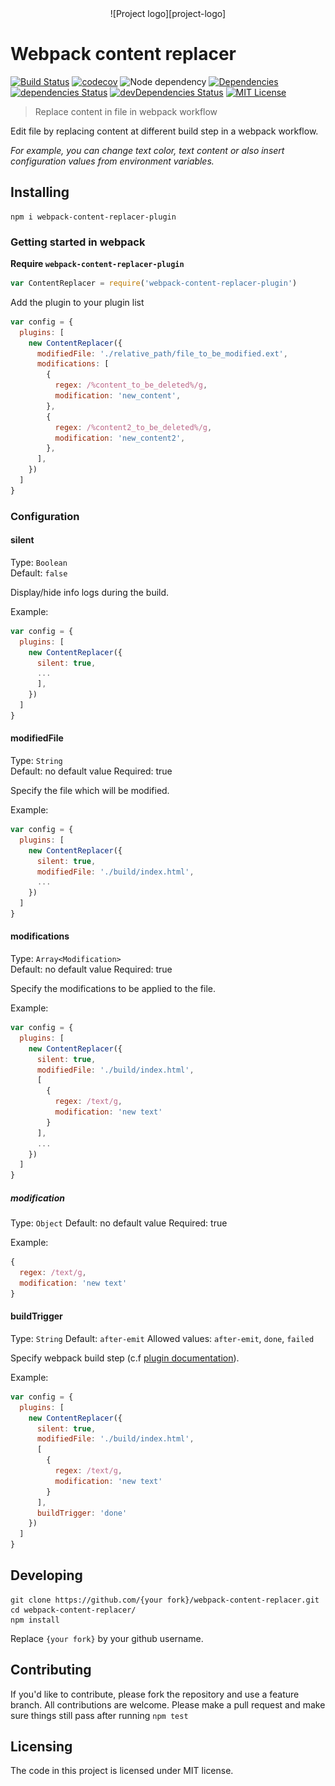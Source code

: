 <center>![Project logo][project-logo]</center>

# Webpack content replacer

[![Build Status][build-badge]][build]
[![codecov][codecoverage-badge]][codecoverage]
![Node dependency][node-badge]
[![Dependencies][dependencyci-badge]][dependencyci]
[![dependencies Status][dependencies-badge]][dependencies]
[![devDependencies Status][devDependencies-badge]][devDependencies]
[![MIT License][license-badge]][LICENSE]

> Replace content in file in webpack workflow

Edit file by replacing content at different build step in a webpack workflow.

_For example, you can change text color, text content or also insert configuration values from environment variables._

## Installing

```shell
npm i webpack-content-replacer-plugin
```

### Getting started in webpack

**Require `webpack-content-replacer-plugin`**
```javascript
var ContentReplacer = require('webpack-content-replacer-plugin')
```

Add the plugin to your plugin list
```javascript
var config = {
  plugins: [
    new ContentReplacer({
      modifiedFile: './relative_path/file_to_be_modified.ext',
      modifications: [
        {
          regex: /%content_to_be_deleted%/g,
          modification: 'new_content',
        },
        {
          regex: /%content2_to_be_deleted%/g,
          modification: 'new_content2',
        },
      ],
    })
  ]
}
```

### Configuration

#### silent
Type: `Boolean`  
Default: `false`

Display/hide info logs during the build.

Example:
```javascript
var config = {
  plugins: [
    new ContentReplacer({
      silent: true,
      ...
      ],
    })
  ]
}
```

#### modifiedFile
Type: `String`  
Default: no default value
Required: true

Specify the file which will be modified.

Example:
```javascript
var config = {
  plugins: [
    new ContentReplacer({
      silent: true,
      modifiedFile: './build/index.html',
      ...
    })
  ]
}
```

#### modifications
Type: `Array<Modification>`  
Default: no default value
Required: true

Specify the modifications to be applied to the file.

Example:
```javascript
var config = {
  plugins: [
    new ContentReplacer({
      silent: true,
      modifiedFile: './build/index.html',
      [
        {
          regex: /text/g,
          modification: 'new text'
        }
      ],
      ...
    })
  ]
}
```

##### modification
Type: `Object`
Default: no default value
Required: true

Example:
```javascript
{
  regex: /text/g,
  modification: 'new text'
}
```

#### buildTrigger
Type: `String`
Default: `after-emit`
Allowed values: `after-emit`, `done`, `failed`

Specify webpack build step (c.f [plugin documentation](https://webpack.github.io/docs/plugins.html)).

Example:
```javascript
var config = {
  plugins: [
    new ContentReplacer({
      silent: true,
      modifiedFile: './build/index.html',
      [
        {
          regex: /text/g,
          modification: 'new text'
        }
      ],
      buildTrigger: 'done'
    })
  ]
}
```

## Developing

```shell
git clone https://github.com/{your fork}/webpack-content-replacer.git
cd webpack-content-replacer/
npm install
```

Replace `{your fork}` by your github username.

## Contributing

If you'd like to contribute, please fork the repository and use a feature
branch. All contributions are welcome. Please make a pull request and make sure things still pass after running `npm test`

## Licensing

The code in this project is licensed under MIT license.

[project-logo]: https://raw.githubusercontent.com/iGitScor/webpack-content-replacer/master/logo.png
[build-badge]: https://img.shields.io/travis/iGitScor/webpack-content-replacer-plugin.svg?style=flat-square
[build]: https://travis-ci.org/iGitScor/webpack-content-replacer-plugin
[codecoverage-badge]: https://codecov.io/gh/iGitScor/webpack-content-replacer-plugin/branch/master/graph/badge.svg?style=flat-square
[codecoverage]: https://codecov.io/gh/iGitScor/webpack-content-replacer-plugin
[dependencyci-badge]: https://dependencyci.com/github/iGitScor/webpack-content-replacer-plugin/badge?style=flat-square
[dependencyci]: https://dependencyci.com/github/iGitScor/webpack-content-replacer-plugin
[dependencies-badge]: https://david-dm.org/iGitScor/webpack-content-replacer-plugin/status.svg?style=flat-square
[dependencies]: https://david-dm.org/iGitScor/webpack-content-replacer-plugin
[devDependencies-badge]: https://david-dm.org/iGitScor/webpack-content-replacer-plugin/dev-status.svg?style=flat-square
[devDependencies]: https://david-dm.org/iGitScor/webpack-content-replacer-plugin?type=dev
[node-badge]: https://img.shields.io/node/v/webpack-content-replacer-plugin.svg?style=flat-square
[license-badge]: https://img.shields.io/npm/l/webpack-content-replacer-plugin.svg?style=flat-square
[license]: https://github.com/iGitScor/webpack-content-replacer-plugin/blob/master/LICENSE
